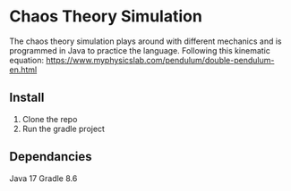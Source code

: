 # Chaos Theory Simulation
The chaos theory simulation plays around with different mechanics and is programmed in Java to practice the language. Following this kinematic equation: https://www.myphysicslab.com/pendulum/double-pendulum-en.html

## Install
1. Clone the repo
2. Run the gradle project

## Dependancies
Java 17
Gradle 8.6 
